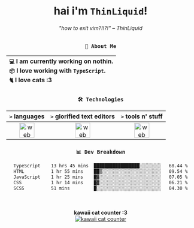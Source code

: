 <div align="center">
  
  # hai i'm `ThinLiquid`!
  ###### "how to exit vim?!!?!" – ThinLiquid
  
  ### `👤 About Me`

  | `💻`  I am currently working on **nothin**.<br/>`📦`  I love working with `TypeScript`.</br>`🐈`  I love cats :3 |
  |:---|

  
  ### `🛠️ Technologies`
  
  | `>` **languages**  | `>` **glorified text editors** | `>` **tools n' stuff** |
  |:------------------:|:------------------------------:|:----------------------:|
  | <img src="https://skillicons.dev/icons?i=ts,js,react" alt="web dev" height="40"/> | <img src="https://skillicons.dev/icons?i=vscode,neovim" alt="web dev" height="40"/> | <img src="https://skillicons.dev/icons?i=bash,git" alt="web dev" height="40"/> |
  
  ### `📊 Dev Breakdown`
  
  <!--START_SECTION:waka-->

```txt
TypeScript    13 hrs 45 mins  █████████████████░░░░░░░░   68.44 %
HTML          1 hr 55 mins    ██▒░░░░░░░░░░░░░░░░░░░░░░   09.54 %
JavaScript    1 hr 25 mins    █▓░░░░░░░░░░░░░░░░░░░░░░░   07.05 %
CSS           1 hr 14 mins    █▓░░░░░░░░░░░░░░░░░░░░░░░   06.21 %
SCSS          51 mins         █░░░░░░░░░░░░░░░░░░░░░░░░   04.30 %
```

<!--END_SECTION:waka-->
  
  <br/><br/>
  <b>kawaii cat counter :3</b><br/>
  [![kawaii cat counter](https://count.getloli.com/get/@ThinLiquid?theme=moebooru)](https://moe-counter.glitch.me)
</div>
